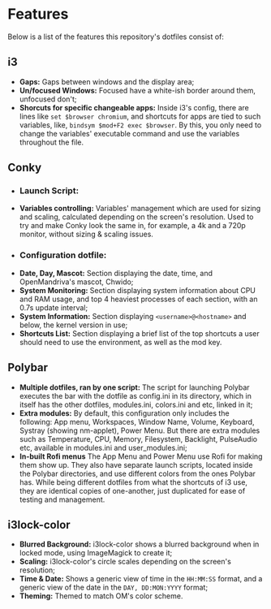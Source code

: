 # Features
Below is a list of the features this repository's dotfiles consist of:
## i3
- **Gaps:** Gaps between windows and the display area;
- **Un/focused Windows:** Focused have a white-ish border around them, unfocused don't;
- **Shorcuts for specific changeable apps:** Inside i3's config, there are lines like ``set $browser chromium``, and shortcuts for apps are tied to such variables, like, ``bindsym $mod+F2 exec $browser``. By this, you only need to change the variables' executable command and use the variables throughout the file.
## Conky
- ### Launch Script:
- **Variables controlling:** Variables' management which are used for sizing and scaling, calculated depending on the screen's resolution. Used to try and make Conky look the same in, for example, a 4k and a 720p monitor, without sizing & scaling issues.
- ### Configuration dotfile:
- **Date, Day, Mascot:** Section displaying the date, time, and OpenMandriva's mascot, Chwido;
- **System Monitoring:** Section displaying system information about CPU and RAM usage, and top 4 heaviest processes of each section, with an 0.7s update interval;
- **System Information:** Section displaying ``<username>@<hostname>`` and below, the kernel version in use;
- **Shortcuts List:** Section displaying a brief list of the top shortcuts a user should need to use the environment, as well as the mod key.
## Polybar
- **Multiple dotfiles, ran by one script:** The script for launching Polybar executes the bar with the dotfile as config.ini in its directory, which in itself has the other dotfiles, modules.ini, colors.ini and etc, linked in it;
- **Extra modules:** By default, this configuration only includes the following: App menu, Workspaces, Window Name, Volume, Keyboard, Systray (showing nm-applet), Power Menu. But there are extra modules such as Temperature, CPU, Memory, Filesystem, Backlight, PulseAudio etc, available in modules.ini and user_modules.ini;
- **In-built Rofi menus** The App Menu and Power Menu use Rofi for making them show up. They also have separate launch scripts, located inside the Polybar directories, and use different colors from the ones Polybar has. While being different dotfiles from what the shortcuts of i3 use, they are identical copies of one-another, just duplicated for ease of testing and management.
## i3lock-color
- **Blurred Background:** i3lock-color shows a blurred background when in locked mode, using ImageMagick to create it;
- **Scaling:** i3lock-color's circle scales depending on the screen's resolution;
- **Time & Date:** Shows a generic view of time in the ``HH:MM:SS`` format, and a generic view of the date in the ``DAY, DD:MON:YYYY`` format;
- **Theming:** Themed to match OM's color scheme.
